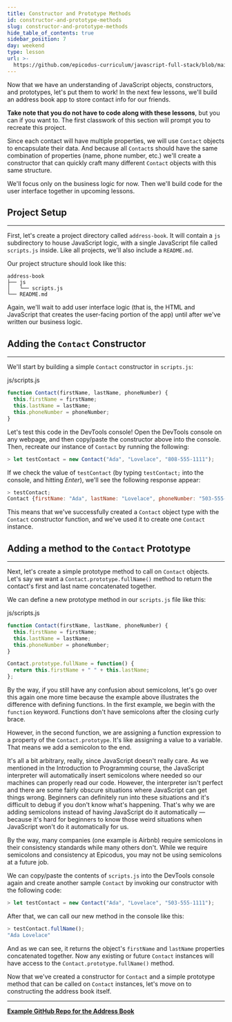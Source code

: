 ```yaml
---
title: Constructor and Prototype Methods
id: constructor-and-prototype-methods
slug: constructor-and-prototype-methods
hide_table_of_contents: true
sidebar_position: 7
day: weekend
type: lesson
url: >-
  https://github.com/epicodus-curriculum/javascript-full-stack/blob/main/0f_address_book_constructor_and_prototype_methods.md
---
```


Now that we have an understanding of JavaScript objects, constructors, and prototypes, let's put them to work! In the next few lessons, we'll build an address book app to store contact info for our friends. 

**Take note that you do not have to code along with these lessons**, but you can if you want to. The first classwork of this section will prompt you to recreate this project.  

Since each contact will have multiple properties, we will use `Contact` objects to encapsulate their data. And because all `Contact`s should have the same combination of properties (name, phone number, etc.) we'll create a constructor that can quickly craft many different `Contact` objects with this same structure.

We'll focus only on the business logic for now. Then we'll build code for the user interface together in upcoming lessons.   

## Project Setup
---

First, let's create a project directory called `address-book`. It will contain a `js` subdirectory to house JavaScript logic, with a single JavaScript file called `scripts.js` inside. Like all projects, we'll also include a `README.md`.

Our project structure should look like this:

```
address-book
├── js
│   └── scripts.js
└── README.md
```

Again, we'll wait to add user interface logic (that is, the HTML and JavaScript that creates the user-facing portion of the app) until after we've written our business logic.

## Adding the `Contact` Constructor
---

We'll start by building a simple `Contact` constructor in `scripts.js`:

<div class="filename">js/scripts.js</div>

```javascript
function Contact(firstName, lastName, phoneNumber) {
  this.firstName = firstName;
  this.lastName = lastName;
  this.phoneNumber = phoneNumber;
}
```

Let's test this code in the DevTools console! Open the DevTools console on any webpage, and then copy/paste the constructor above into the console. Then, recreate our instance of `Contact` by running the following:

```js
> let testContact = new Contact("Ada", "Lovelace", "808-555-1111");
```

If we check the value of `testContact` (by typing `testContact;` into the console, and hitting _Enter_), we'll see the following response appear:

```javascript
> testContact;
Contact {firstName: "Ada", lastName: "Lovelace", phoneNumber: "503-555-1111"}
```

This means that we've successfully created a `Contact` object type with the `Contact` constructor function, and we've used it to create one `Contact` instance.

## Adding a method to the `Contact` Prototype
---

Next, let's create a simple prototype method to call on `Contact` objects. Let's say we want a `Contact.prototype.fullName()` method to return the contact's first and last name concatenated together.

We can define a new prototype method in our `scripts.js` file like this:

<div class="filename">js/scripts.js</div>

```javascript
function Contact(firstName, lastName, phoneNumber) {
  this.firstName = firstName;
  this.lastName = lastName;
  this.phoneNumber = phoneNumber;
}

Contact.prototype.fullName = function() {
  return this.firstName + " " + this.lastName;
};
```

By the way, if you still have any confusion about semicolons, let's go over this again one more time because the example above illustrates the difference with defining functions. In the first example, we begin with the `function` keyword. Functions don't have semicolons after the closing curly brace.

However, in the second function, we are assigning a function expression to a property of the `Contact.prototype`. It's like assigning a value to a variable. That means we add a semicolon to the end.

It's all a bit arbitrary, really, since JavaScript doesn't really care. As we mentioned in the Introduction to Programming course, the JavaScript interpreter will automatically insert semicolons where needed so our machines can properly read our code. However, the interpreter isn't perfect and there are some fairly obscure situations where JavaScript can get things wrong. Beginners can definitely run into these situations and it's difficult to debug if you don't know what's happening. That's why we are adding semicolons instead of having JavaScript do it automatically — because it's hard for beginners to know those weird situations when JavaScript won't do it automatically for us. 

By the way, many companies (one example is Airbnb) require semicolons in their consistency standards while many others don't. While we require semicolons and consistency at Epicodus, you may not be using semicolons at a future job.

We can copy/paste the contents of `scripts.js` into the DevTools console again and create another sample `Contact` by invoking our constructor with the following code:

```javaScript
> let testContact = new Contact("Ada", "Lovelace", "503-555-1111");
```

After that, we can call our new method in the console like this:

```javascript
> testContact.fullName();
"Ada Lovelace"
```

And as we can see, it returns the object's `firstName` and `lastName` properties concatenated together. Now any existing or future `Contact` instances will have access to the `Contact.prototype.fullName()` method.

Now that we've created a constructor for `Contact` and a simple prototype method that can be called on `Contact` instances, let's move on to constructing the address book itself.

---

**[<i class="glyphicon glyphicon-folder-open"></i>  Example GitHub Repo for the Address Book](https://github.com/epicodus-lessons/oop-address-book-v2/tree/1_address_book_constructor_and_prototype_methods)**
